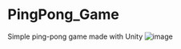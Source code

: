 # PingPong_Game
 Simple ping-pong game made with Unity
![image](https://github.com/YourSquip/PingPong_Game/assets/86711878/6190a9eb-555d-4d0b-9d16-4a204dd3c755)

